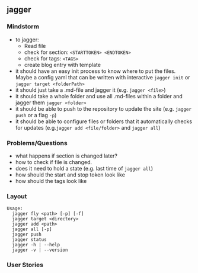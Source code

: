 ## jagger

### Mindstorm

- to jagger:
	+ Read file
	+ check for section: `<STARTTOKEN> <ENDTOKEN>`
	+ check for tags: `<TAGS>`
	+ create blog entry with template
- it should have an easy init process to know where to put the files. Maybe a config yaml that can be written with interactive `jagger init` or `jagger target <folderPath>`
- it should just take a .md-file and jagger it (e.g. `jagger <file>`)
- it should take a whole folder and use all .md-files within a folder and jagger them `jagger <folder>`
- it should be able to push to the repository to update the site (e.g. `jagger push` or a flag `-p`)
- it should be able to configure files or folders that it automatically checks for updates (e.g.`jagger add <file/folder>` and `jagger all`)

### Problems/Questions

- what happens if section is changed later?
- how to check if file is changed.
- does it need to hold a state (e.g. last time of `jagger all`)
- how should the start and stop token look like
- how should the tags look like


### Layout

```
Usage:
  jagger fly <path> [-p] [-f]
  jagger target <directory>
  jagger add <path>
  jagger all [-p]
  jagger push
  jagger status
  jagger -h | --help
  jagger -v | --version
```

### User Stories


